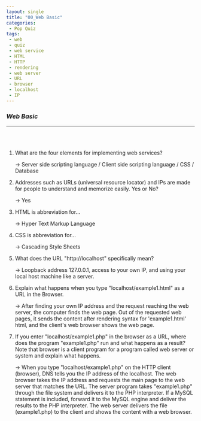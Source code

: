 ```yaml
---
layout: single
title: "00_Web Basic"
categories: 
 - Pop Quiz
tags:
 - web
 - quiz
 - web service
 - HTML
 - HTTP
 - rendering
 - web server
 - URL
 - browser
 - localhost
 - IP
---
```


### *Web Basic*



----------------------------------------------------------------------------------------------------------------------------------------------------------------

<br/>

<br/>

1. What are the four elements for implementing web services?

   -> Server side scripting language / Client side scripting language / CSS / Database  <br/>

2. Addresses such as URLs (universal resource locator) and IPs are made for people to understand and memorize easily. Yes or No? 

   -> Yes <br/>

3. HTML is abbreviation for...

   -> Hyper Text Markup Language <br/>

4. CSS is abbreviation for...

   -> Cascading Style Sheets <br/>

5. What does the URL "http://localhost" specifically mean?

   -> Loopback address 127.0.0.1, access to your own IP, and using your local host machine like a server. <br/>

6. Explain what happens when you type "localhost/example1.html" as a URL in the Browser.

   -> After finding your own IP address and the request reaching the web server, the computer finds the web page. Out of the requested web pages, it sends the content after rendering syntax for 'example1.html' html, and the client's web browser shows the web page. <br/>

7. If you enter "localhost/example1.php" in the browser as a URL, where does the program "example1.php" run and what happens as a result? Note that browser is a client program for a program called web server or system and explain what happens.

   -> When you type "localhost/example1.php" on the HTTP client (browser), DNS tells you the IP address of the localhost. The web browser takes the IP address and requests the main page to the web server that matches the URL. The server program takes "example1.php" through the file system and delivers it to the PHP interpreter. If a MySQL statement is included, forward it to the MySQL engine and deliver the results to the PHP interpreter. The web server delivers the file (example1.php) to the client and shows the content with a web browser. <br/>

